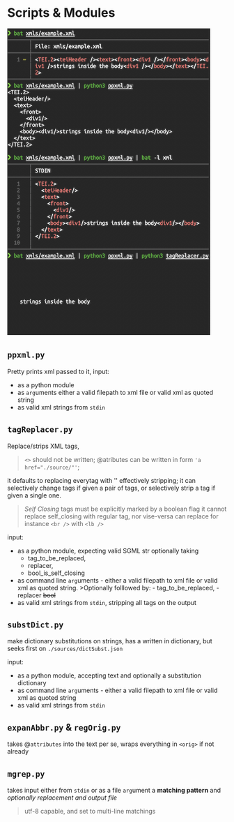 # Scripts & Modules

![example usage](./readme_img_01.png "example usage")

## `ppxml.py`

Pretty prints xml passed to it, input:
 - as a python module
 - as `arg`uments either a valid filepath to xml file 
	or valid xml as quoted string
 - as valid xml strings from `stdin`

## `tagReplacer.py`

Replace/strips XML tags, 
>`<>` should not be written;
>@atributes can be written in form `'a href="./source/"'`; 

it defaults to replacing everytag with \'\' effectively stripping;
it can selectively change tags if given a pair of tags, 
or selectively strip a tag if given a single one.
>_Self Closing_ tags must be explicitly marked by a boolean flag
>it cannot replace self_closing with regular tag, nor vise-versa
>can replace for instance `<br />` with `<lb />`

input:
 - as a python module, expecting valid SGML str
 optionally taking 
   - tag_to_be_replaced, 
   - replacer, 
   - bool_is_self_closing
 - as command line `arg`uments 
		- either a valid filepath to xml file 
		or valid xml as quoted string. 
		>Optionally folllowed by:
		- tag_to_be_replaced, 
		- replacer
		~~bool~~
- as valid xml strings from `stdin`, 
	stripping all tags on the output

## `substDict.py`

make dictionary substitutions on strings,
has a written in dictionary, 
but seeks first on `./sources/dictSubst.json`

input:
 - as a python module, accepting text 
	and optionally a substitution dictionary
 - as command line `arg`uments 
		- either a valid filepath to xml file 
		or valid xml as quoted string
 - as valid xml strings from `stdin`

## `expanAbbr.py` & `regOrig.py`

takes @`attributes` into the text per se, 
wraps everything in `<orig>` if not already

## `mgrep.py`

takes input either from `stdin` or as a file 
`arg`ument a **matching pattern** and 
_optionally replacement and output file_
> utf-8 capable, and set to multi-line matchings

